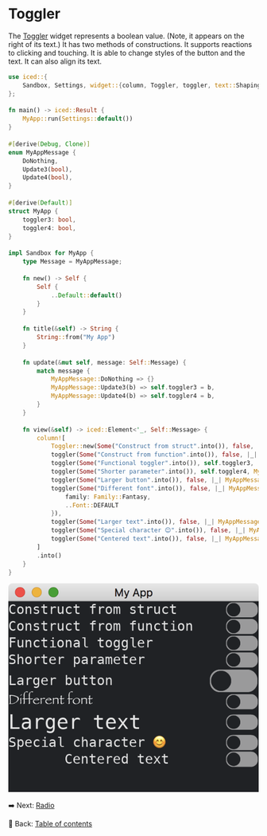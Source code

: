 # Toggler

The [Toggler](https://docs.iced.rs/iced/widget/toggler/struct.Toggler.html) widget represents a boolean value.
(Note, it appears on the right of its text.)
It has two methods of constructions.
It supports reactions to clicking and touching.
It is able to change styles of the button and the text.
It can also align its text.

```rust
use iced::{
    Sandbox, Settings, widget::{column, Toggler, toggler, text::Shaping}, Font, font::Family, alignment::Horizontal,
};

fn main() -> iced::Result {
    MyApp::run(Settings::default())
}

#[derive(Debug, Clone)]
enum MyAppMessage {
    DoNothing,
    Update3(bool),
    Update4(bool),
}

#[derive(Default)]
struct MyApp {
    toggler3: bool,
    toggler4: bool,
}

impl Sandbox for MyApp {
    type Message = MyAppMessage;

    fn new() -> Self {
        Self {
            ..Default::default()
        }
    }

    fn title(&self) -> String {
        String::from("My App")
    }

    fn update(&mut self, message: Self::Message) {
        match message {
            MyAppMessage::DoNothing => {}
            MyAppMessage::Update3(b) => self.toggler3 = b,
            MyAppMessage::Update4(b) => self.toggler4 = b,
        }
    }

    fn view(&self) -> iced::Element<'_, Self::Message> {
        column![
            Toggler::new(Some("Construct from struct".into()), false, |_| MyAppMessage::DoNothing),
            toggler(Some("Construct from function".into()), false, |_| MyAppMessage::DoNothing),
            toggler(Some("Functional toggler".into()), self.toggler3, |b| MyAppMessage::Update3(b)),
            toggler(Some("Shorter parameter".into()), self.toggler4, MyAppMessage::Update4),
            toggler(Some("Larger button".into()), false, |_| MyAppMessage::DoNothing).size(30),
            toggler(Some("Different font".into()), false, |_| MyAppMessage::DoNothing).font(Font {
                family: Family::Fantasy,
                ..Font::DEFAULT
            }),
            toggler(Some("Larger text".into()), false, |_| MyAppMessage::DoNothing).text_size(24),
            toggler(Some("Special character 😊".into()), false, |_| MyAppMessage::DoNothing).text_shaping(Shaping::Advanced),
            toggler(Some("Centered text".into()), false, |_| MyAppMessage::DoNothing).text_alignment(Horizontal::Center),
        ]
        .into()
    }
}
```

![Toggler](./pic/toggler.png)

:arrow_right:  Next: [Radio](./radio.md)

:blue_book: Back: [Table of contents](./../README.md)
